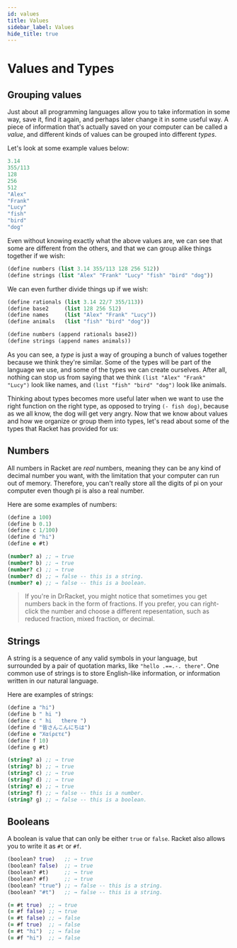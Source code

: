 ```yaml
---
id: values
title: Values
sidebar_label: Values
hide_title: true
---
```


# Values and Types

## Grouping values

Just about all programming languages allow you to take information in some way,
save it, find it again, and perhaps later change it in some useful way. A piece
of information that's actually saved on your computer can be called a _value_,
and different kinds of values can be grouped into different _types_.

Let's look at some example values below:

``` clojure
3.14
355/113
128
256
512
"Alex"
"Frank"
"Lucy"
"fish"
"bird"
"dog"
```

Even without knowing exactly what the above values are, we can see that some are
different from the others, and that we can group alike things together if we
wish:

``` clojure
(define numbers (list 3.14 355/113 128 256 512))
(define strings (list "Alex" "Frank" "Lucy" "fish" "bird" "dog"))
```

We can even further divide things up if we wish:

``` clojure
(define rationals (list 3.14 22/7 355/113))
(define base2     (list 128 256 512)
(define names     (list "Alex" "Frank" "Lucy"))
(define animals   (list "fish" "bird" "dog"))

(define numbers (append rationals base2))
(define strings (append names animals))
```

As you can see, a _type_ is just a way of grouping a bunch of values together
because we think they're similar. Some of the types will be part of the language
we use, and some of the types we can create ourselves. After all, nothing can
stop us from saying that we think `(list "Alex" "Frank" "Lucy")` look like 
names, and `(list "fish" "bird" "dog")` look like animals.

Thinking about types becomes more useful later when we want to use the right 
function on the right type, as opposed to trying `(- fish dog)`, because as we 
all know, the dog will get very angry. Now that we know about values and how we
organize or group them into types, let's read about some of the types that 
Racket has provided for us:

## Numbers

All numbers in Racket are _real_ numbers, meaning they can be any kind of
decimal number you want, with the limitation that your computer can run out of
memory. Therefore, you can't really store all the digits of pi on your computer
even though pi is also a real number.

Here are some examples of numbers:

``` clojure
(define a 100)
(define b 0.1)
(define c 1/100)
(define d "hi")
(define e #t)

(number? a) ;; → true
(number? b) ;; → true
(number? c) ;; → true
(number? d) ;; → false -- this is a string.
(number? e) ;; → false -- this is a boolean.
```

> If you're in DrRacket, you might notice that sometimes you get numbers back in
> the form of fractions. If you prefer, you can right-click the number and
> choose a different repesentation, such as reduced fraction, mixed fraction, or
> decimal.

## Strings

A string is a sequence of any valid symbols in your language, but surrounded by
a pair of quotation marks, like `"hello .==.-. there"`. One common use of
strings is to store English-like information, or information written in our
natural language.

Here are examples of strings:

``` clojure
(define a "hi")
(define b " hi ")
(define c " hi   there ")
(define d "皆さんこんにちは")
(define e "Χαίρετε")
(define f 10)
(define g #t)

(string? a) ;; → true
(string? b) ;; → true
(string? c) ;; → true
(string? d) ;; → true
(string? e) ;; → true
(string? f) ;; → false -- this is a number.
(string? g) ;; → false -- this is a boolean.
```

## Booleans

A boolean is value that can only be either `true` or `false`. Racket also allows
you to write it as `#t` or `#f`.

``` clojure
(boolean? true)   ;; → true
(boolean? false)  ;; → true
(boolean? #t)     ;; → true
(boolean? #f)     ;; → true
(boolean? "true") ;; → false -- this is a string.
(boolean? "#t")   ;; → false -- this is a string.

(= #t true)  ;; → true
(= #f false) ;; → true
(= #t false) ;; → false
(= #f true)  ;; → false
(= #t "hi")  ;; → false
(= #f "hi")  ;; → false
```
